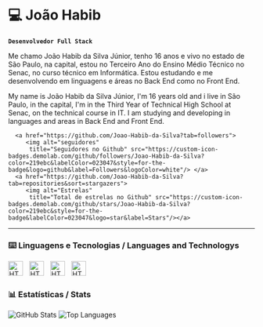 # 💻 João Habib

**`Desenvolvedor Full Stack`**

Me chamo João Habib da Silva Júnior, tenho 16 anos e vivo no estado de São Paulo, na capital, estou no Terceiro Ano do Ensino Médio Técnico no Senac, no curso técnico em Informática. Estou estudando e me desenvolvendo em linguagens e áreas no Back End como no Front End.

My name is João Habib da Silva Júnior, I'm 16 years old and i live in São Paulo, in the capital, I'm in the Third Year of Technical High School at Senac, on the technical course in IT. I am studying and developing in languages and areas in Back End and Front End.


      <a href="https://github.com/Joao-Habib-da-Silva?tab=followers">
         <img alt="seguidores"
          title="Seguidores no Github" src="https://custom-icon-badges.demolab.com/github/followers/Joao-Habib-da-Silva?color=219ebc&labelColor=023047&style=for-the-badge&logo=github&label=Followers&logoColor=white"/> </a>
      <a href="https://github.com/Joao-Habib-da-Silva?tab=repositories&sort=stargazers">
         <img alt="Estrelas"
          title="Total de estrelas no Github" src="https://custom-icon-badges.demolab.com/github/stars/Joao-Habib-da-Silva?color=219ebc&style=for-the-badge&labelColor=023047&logo=star&label=Stars"/></a> 
   

   ---

   ### ⌨️ Linguagens e Tecnologias / Languages and Technologys


<img 
    align="left" 
    alt="HTML"
    title="HTML" 
    width="30px" 
    style="padding-right: 10px;" 
    src="https://cdn.jsdelivr.net/gh/devicons/devicon@latest/icons/html5/html5-original.svg" 
/>


  <img
    align="left" 
    alt="HTML"
    title="HTML" 
    width="30px" 
    style="padding-right: 10px;"
src="https://cdn.jsdelivr.net/gh/devicons/devicon@latest/icons/css3/css3-original.svg" />


 <img
    align="left" 
    alt="HTML"
    title="HTML" 
    width="30px" 
    style="padding-right: 10px;"
src="https://cdn.jsdelivr.net/gh/devicons/devicon@latest/icons/javascript/javascript-original.svg" />


 <img 
    align="left" 
    alt="HTML"
    title="HTML" 
    width="30px" 
    style="padding-right: 10px;"
 src="https://cdn.jsdelivr.net/gh/devicons/devicon@latest/icons/python/python-original.svg" />
          
<br/>
<br/>

### 📊 Estatísticas / Stats


<img src="https://github-readme-stats.vercel.app/api?username=Joao-Habib-da-Silva&show_icons=true&theme=tokyonight&line_height=27" alt="GitHub Stats" />
<img src="https://github-readme-stats.vercel.app/api/top-langs/?username=Joao-Habib-da-Silva&langs_count=8&layout=compact&theme=tokyonight" alt="Top Languages" />
